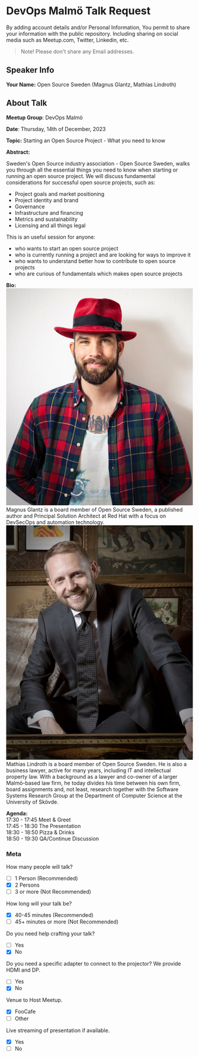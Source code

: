 # DevOps Malmö Talk Request
By adding account details and/or Personal Information, You permit to share your information with the public repository.
Including sharing on social media such as Meetup.com, Twitter, Linkedin, etc.
> Note! Please don't share any Email addresses.

## Speaker Info

**Your Name:** Open Source Sweden (Magnus Glantz, Mathias Lindroth)

## About Talk

**Meetup Group**: DevOps Malmö

**Date**: Thursday, 14th of December, 2023

**Topic:** Starting an Open Source Project - What you need to know

**Abstract:**<br/>

Sweden's Open Source industry association - Open Source Sweden, walks you through all the essential things you need to know when starting or running an open source project.
We will discuss fundamental considerations for successful open source projects, such as:
* Project goals and market positioning
* Project identity and brand
* Governance
* Infrastructure and financing
* Metrics and sustainability
* Licensing and all things legal

This is an useful session for anyone:
* who wants to start an open source project
* who is currently running a project and are looking for ways to improve it
* who wants to understand better how to contribute to open source projects
* who are curious of fundamentals which makes open source projects  

**Bio:**<br/>
![Magnus Glantz](magnusglantz.png)
Magnus Glantz is a board member of Open Source Sweden, a published author and Principal Solution Architect at Red Hat with a focus on DevSecOps and automation technology.
![Mathias Lindroth](mathiaslindroth.jpg)
Mathias Lindroth is a board member of Open Source Sweden. He is also a business lawyer, active for many years, including IT and intellectual property law. With a background as a lawyer and co-owner of a larger Malmö-based law firm, he today divides his time between his own firm, board assignments and, not least, research together with the Software Systems Research Group at the Department of Computer Science at the University of Skövde. 


**Agenda:**<br/>
17:30 - 17:45 Meet & Greet<br/>
17:45 - 18:30 The Presentation<br/>
18:30 - 18:50 Pizza & Drinks<br/>
18:50 - 19:30 QA/Continue Discussion

### Meta

How many people will talk?
- [ ] 1 Person (Recommended)
- [x] 2 Persons
- [ ] 3 or more (Not Recommended)

How long will your talk be?
- [x] 40-45 minutes (Recommended)
- [ ] 45+ minutes or more (Not Recommended)

Do you need help crafting your talk?
- [ ] Yes
- [x] No

Do you need a specific adapter to connect to the projector? We provide HDMI and DP.
- [ ] Yes
- [x] No

Venue to Host Meetup.
- [x] FooCafe
- [ ] Other

Live streaming of presentation if available.
- [x] Yes
- [ ] No
